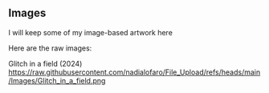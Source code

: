 ## Images
I will keep some of my image-based artwork here

Here are the raw images:

Glitch in a field (2024)
https://raw.githubusercontent.com/nadialofaro/File_Upload/refs/heads/main/Images/Glitch_in_a_field.png

